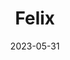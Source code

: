 ---
title: "**Felix**"
date: 2023-05-31
description: "Ehilà, in questo blog vi parlerò della mia passione per le fate ed i fiori!"
---